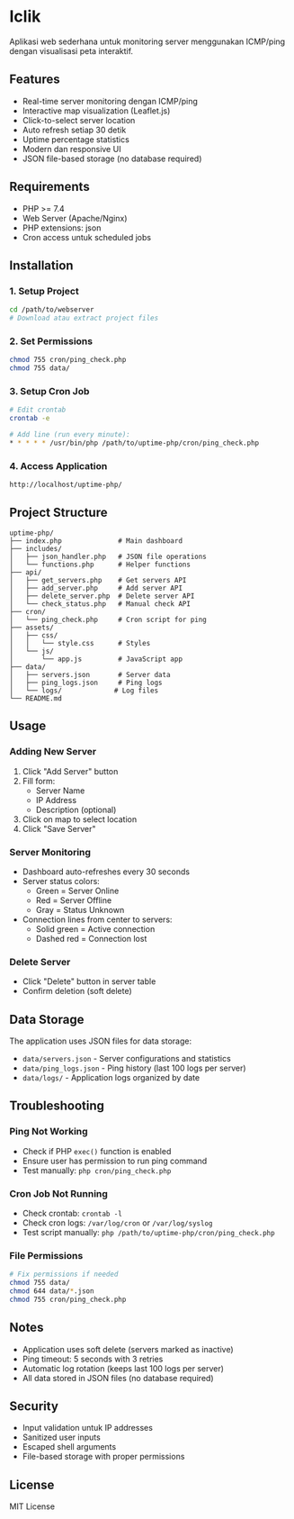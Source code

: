 # Iclik
Aplikasi web sederhana untuk monitoring server menggunakan ICMP/ping dengan visualisasi peta interaktif.

## Features

- Real-time server monitoring dengan ICMP/ping
- Interactive map visualization (Leaflet.js)
- Click-to-select server location
- Auto refresh setiap 30 detik
- Uptime percentage statistics
- Modern dan responsive UI
- JSON file-based storage (no database required)

## Requirements

- PHP >= 7.4
- Web Server (Apache/Nginx)
- PHP extensions: json
- Cron access untuk scheduled jobs

## Installation

### 1. Setup Project
```bash
cd /path/to/webserver
# Download atau extract project files
```

### 2. Set Permissions
```bash
chmod 755 cron/ping_check.php
chmod 755 data/
```

### 3. Setup Cron Job
```bash
# Edit crontab
crontab -e

# Add line (run every minute):
* * * * * /usr/bin/php /path/to/uptime-php/cron/ping_check.php
```

### 4. Access Application
```
http://localhost/uptime-php/
```

## Project Structure

```
uptime-php/
├── index.php              # Main dashboard
├── includes/
│   ├── json_handler.php   # JSON file operations
│   └── functions.php      # Helper functions
├── api/
│   ├── get_servers.php    # Get servers API
│   ├── add_server.php     # Add server API
│   ├── delete_server.php  # Delete server API
│   └── check_status.php   # Manual check API
├── cron/
│   └── ping_check.php     # Cron script for ping
├── assets/
│   ├── css/
│   │   └── style.css      # Styles
│   └── js/
│       └── app.js         # JavaScript app
├── data/
│   ├── servers.json       # Server data
│   ├── ping_logs.json     # Ping logs
│   └── logs/             # Log files
└── README.md
```

## Usage

### Adding New Server
1. Click "Add Server" button
2. Fill form:
   - Server Name
   - IP Address
   - Description (optional)
3. Click on map to select location
4. Click "Save Server"

### Server Monitoring
- Dashboard auto-refreshes every 30 seconds
- Server status colors:
  - Green = Server Online
  - Red = Server Offline  
  - Gray = Status Unknown
- Connection lines from center to servers:
  - Solid green = Active connection
  - Dashed red = Connection lost

### Delete Server
- Click "Delete" button in server table
- Confirm deletion (soft delete)

## Data Storage

The application uses JSON files for data storage:

- `data/servers.json` - Server configurations and statistics
- `data/ping_logs.json` - Ping history (last 100 logs per server)
- `data/logs/` - Application logs organized by date

## Troubleshooting

### Ping Not Working
- Check if PHP `exec()` function is enabled
- Ensure user has permission to run ping command
- Test manually: `php cron/ping_check.php`

### Cron Job Not Running
- Check crontab: `crontab -l`
- Check cron logs: `/var/log/cron` or `/var/log/syslog`
- Test script manually: `php /path/to/uptime-php/cron/ping_check.php`

### File Permissions
```bash
# Fix permissions if needed
chmod 755 data/
chmod 644 data/*.json
chmod 755 cron/ping_check.php
```

## Notes

- Application uses soft delete (servers marked as inactive)
- Ping timeout: 5 seconds with 3 retries
- Automatic log rotation (keeps last 100 logs per server)
- All data stored in JSON files (no database required)

## Security

- Input validation untuk IP addresses
- Sanitized user inputs
- Escaped shell arguments
- File-based storage with proper permissions

## License

MIT License
